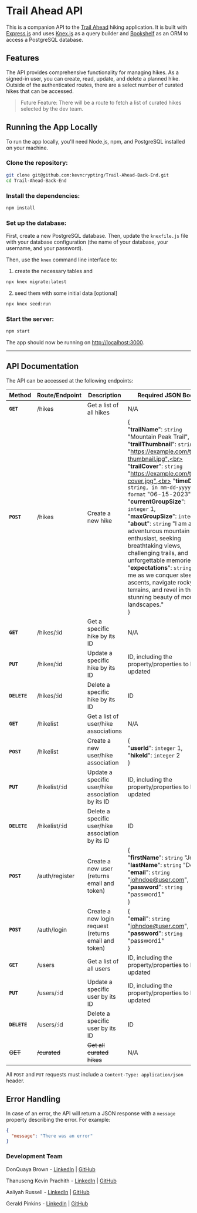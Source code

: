 # Trail Ahead API

This is a companion API to the [Trail Ahead](https://github.com/DQuaya/Trail-Ahead-Front-End) hiking application. It is built with [Express.js](https://expressjs.com/) and uses [Knex.js](http://knexjs.org/) as a query builder and [Bookshelf](https://bookshelfjs.org/) as an ORM to access a PostgreSQL database.

## Features

The API provides comprehensive functionality for managing hikes. As a signed-in user, you can create, read, update, and delete a planned hike. Outside of the authenticated routes, there are a select number of curated hikes that can be accessed.

>Future Feature: There will be a route to fetch a list of curated hikes selected by the dev team.

## Running the App Locally

To run the app locally, you'll need Node.js, npm, and PostgreSQL installed on your machine.

### Clone the repository:

```bash
git clone git@github.com:kevncrypting/Trail-Ahead-Back-End.git
cd Trail-Ahead-Back-End
```

### Install the dependencies:

```bash
npm install
```

### Set up the database:

First, create a new PostgreSQL database. Then, update the `knexfile.js` file with your database configuration (the name of your database, your username, and your password).

Then, use the `knex` command line interface to:

1. create the necessary tables and 


```bash
npx knex migrate:latest
```
2. seed them with some initial data [optional]

```bash
npx knex seed:run
```

### Start the server:

```bash
npm start
```

The app should now be running on [http://localhost:3000](http://localhost:3000).

----

## API Documentation

The API can be accessed at the following endpoints:


| **Method**  | **Route/Endpoint**       | **Description**                                     | **Required JSON Body**                             |
|-------------|--------------------------|-----------------------------------------------------|----------------------------------------------------|
| **`GET`**   | /hikes                   | Get a list of all hikes                             | N/A                                                |
| **`POST`**  | /hikes                   | Create a new hike                                   | {<br>    "**trailName**": `string` "Mountain Peak Trail",<br>    "**trailThumbnail**": `string` "https://example.com/trail1-thumbnail.jpg",<br>    "**trailCover**": `string` "https://example.com/trail1-cover.jpg",<br>    "**timeDate**": `string, in mm-dd-yyyy format` "06-15-2023",<br>    "**currentGroupSize**": `integer` 1,<br>    "**maxGroupSize**": `integer` 3,<br>    "**about**": `string` "I am an adventurous mountain enthusiast, seeking breathtaking views, challenging trails, and unforgettable memories!",<br>    "**expectations**": `string` "Join me as we conquer steep ascents, navigate rocky terrains, and revel in the stunning beauty of mountain landscapes."<br>}                     |
| **`GET`**   | /hikes/:id               | Get a specific hike by its ID                       | N/A                                                |
| **`PUT`**   | /hikes/:id               | Update a specific hike by its ID                    | ID, including the property/properties to be updated|
| **`DELETE`**| /hikes/:id               | Delete a specific hike by its ID                    | ID                                                 |
| **`GET`**   | /hikelist                | Get a list of user/hike associations                | N/A                                                |
| **`POST`**  | /hikelist                | Create a new user/hike association                  | {<br>    "**userId**": `integer` 1,<br>    "**hikeId**": `integer` 2<br>}                     |
| **`PUT`**   | /hikelist/:id            | Update a specific user/hike association by its ID   | ID, including the property/properties to be updated|
| **`DELETE`**| /hikelist/:id            | Delete a specific user/hike association by its ID   | ID                                                 |
| **`POST`**  | /auth/register           | Create a new user (returns email and token)         | {<br>    "**firstName**": `string` "John",<br>    "**lastName**": `string` "Doe",<br>    "**email**": `string` "johndoe@user.com",<br>    "**password**": `string` "password1"<br>}                                                |
| **`POST`**  | /auth/login              | Create a new login request (returns email and token)| {<br>    "**email**": `string` "johndoe@user.com",<br>    "**password**": `string` "password1"<br>}                     |
| **`GET`**   | /users                   | Get a list of all users                             | ID, including the property/properties to be updated|
| **`PUT`**   | /users/:id               | Update a specific user by its ID                    | ID, including the property/properties to be updated|
| **`DELETE`**| /users/:id               | Delete a specific user by its ID                    | ID                                                 |
| ~~GET~~     | ~~/curated~~             | ~~Get all curated hikes~~                           | N/A                                                |

All `POST` and `PUT` requests must include a `Content-Type: application/json` header.

## Error Handling

In case of an error, the API will return a JSON response with a `message` property describing the error. For example:

```json
{
  "message": "There was an error"
}
```

### Development Team

DonQuaya Brown - [LinkedIn](https://www.linkedin.com/in/donquayabrown/) | [GitHub](https://github.com/DQuaya)

Thanuseng Kevin Prachith - [LinkedIn](https://www.linkedin.com/in/tkprachith/) | [GitHub](https://github.com/kevncrypting)

Aaliyah Russell - [LinkedIn](https://www.linkedin.com/in/aaliyah-russell-80900a1b5/) | [GitHub](https://github.com/Azrussell)

Gerald Pinkins - [LinkedIn](https://www.linkedin.com/in/gerald-pinkins/) | [GitHub](https://github.com/GeraldPinkinsJr)
